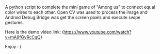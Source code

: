 A python script to complete the mini game of "Among us" to connect equal color wires to each other.
Open CV was used to process the image and Android Debug Bridge was get the screen pixels and execute swipe gestures.

Here is the demo video link: 
(https://www.youtube.com/watch?v=mA9fGyRcCqQ)

Enjoy : )
